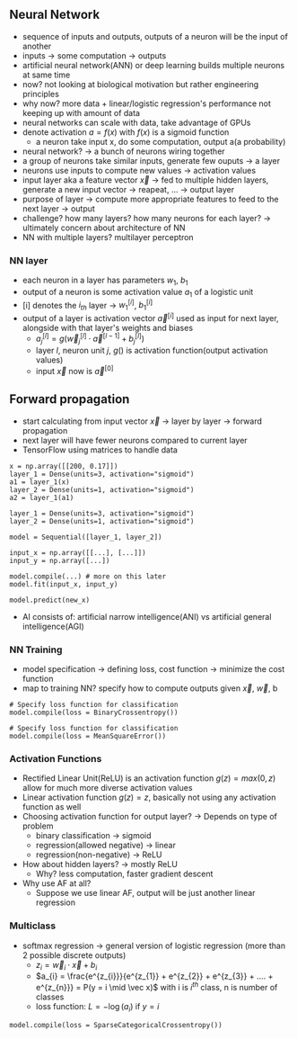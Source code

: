 ## Neural Network

- sequence of inputs and outputs, outputs of a neuron will be the input of another
- inputs -> some computation -> outputs
- artificial neural network(ANN) or deep learning builds multiple neurons at same time
- now? not looking at biological motivation but rather engineering principles
- why now? more data + linear/logistic regression's performance not keeping up with amount of data
- neural networks can scale with data, take advantage of GPUs
- denote activation $a = f(x)$ with $f(x)$ is a sigmoid function
  - a neuron take input x, do some computation, output a(a probability)
- neural network? -> a bunch of neurons wiring together
- a group of neurons take similar inputs, generate few ouputs -> a layer
- neurons use inputs to compute new values -> activation values
- input layer aka a feature vector $\vec x$ -> fed to multiple hidden layers, generate a new input vector -> reapeat, ... -> output layer
- purpose of layer -> compute more appropriate features to feed to the next layer -> output
- challenge? how many layers? how many neurons for each layer? -> ultimately concern about architecture of NN
- NN with multiple layers? multilayer perceptron

### NN layer

- each neuron in a layer has parameters $w_{1}$, $b_{1}$
- output of a neuron is some activation value $a_{1}$ of a logistic unit
- [i] denotes the $i_{th}$ layer -> $w_{1}^{[i]}$, $b_{1}^{[i]}$
- output of a layer is activation vector $\vec a^{[i]}$ used as input for next layer, alongside with that layer's weights and biases
  - $a_{j}^{[l]} = g(\vec w_{j}^{[l]} \cdot \vec a^{[l - 1]} + b_{j}^{[l]})$
  - layer $l$, neuron unit $j$, $g()$ is activation function(output activation values)
  - input $\vec x$ now is $\vec a^{[0]}$

## Forward propagation

- start calculating from input vector $\vec x$ -> layer by layer -> forward propagation
- next layer will have fewer neurons compared to current layer
- TensorFlow using matrices to handle data

```
x = np.array([[200, 0.17]])
layer_1 = Dense(units=3, activation="sigmoid")
a1 = layer_1(x)
layer_2 = Dense(units=1, activation="sigmoid")
a2 = layer_1(a1)
```

```
layer_1 = Dense(units=3, activation="sigmoid")
layer_2 = Dense(units=1, activation="sigmoid")

model = Sequential([layer_1, layer_2])

input_x = np.array([[...], [...]])
input_y = np.array([...])

model.compile(...) # more on this later
model.fit(input_x, input_y)

model.predict(new_x)
```

- AI consists of: artificial narrow intelligence(ANI) vs artificial general intelligence(AGI)

### NN Training

- model specification -> defining loss, cost function -> minimize the cost function
- map to training NN? specify how to compute outputs given $\vec x$, $\vec w$, b

```
# Specify loss function for classification
model.compile(loss = BinaryCrossentropy())

# Specify loss function for classification
model.compile(loss = MeanSquareError())

```

### Activation Functions

- Rectified Linear Unit(ReLU) is an activation function $g(z) = max(0, z)$ allow for much more diverse activation values
- Linear activation function $g(z) = z$, basically not using any activation function as well
- Choosing activation function for output layer? -> Depends on type of problem
  - binary classification -> sigmoid
  - regression(allowed negative) -> linear
  - regression(non-negative) -> ReLU
- How about hidden layers? -> mostly ReLU
  - Why? less computation, faster gradient descent
- Why use AF at all?
  - Suppose we use linear AF, output will be just another linear regression

### Multiclass

- softmax regression -> general version of logistic regression (more than 2 possible discrete outputs)
  - $z_{i} = \vec w_{i} \cdot \vec x + b_{i}$
  - $a_{i} = \frac{e^{z_{i}}}{e^{z_{1}} + e^{z_{2}} + e^{z_{3}} + .... + e^{z_{n}}} = P(y = i \mid \vec x)$ with i is $i^{th}$ class, n is number of classes
  - loss function: $L = -\log(a_{i})$ if $y = i$

```
model.compile(loss = SparseCategoricalCrossentropy())
```
